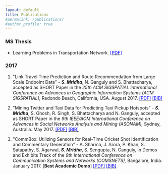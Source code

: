 ```yaml
---
layout: default
title: Publications
#permalink: /publications/
#author_profile: true
---
```


### MS Thesis
- Learning Problems in Transportation Network. [<span style="color:blue">[PDF]</span>](/docs/papers/2017_thesis_sankarshan.pdf)
### 2017
1. \"Link Travel Time Prediction and Route Recommendation from Large Scale Endpoint Data\" - _**S. Mridha**_, N. Ganguly and S. Bhattacharya, accepted as SHORT Paper in the _25th ACM SIGSPATIAL International Conference on Advances in Geographic Information Systems (ACM SIGSPATIAL),_ Redondo Beach, California, USA. August 2017. [<span style="color:blue">[PDF]</span>](/docs/papers/2017_link_travel_time_prediction.pdf) [<span style="color:blue">[BIB]</span>](/docs/bib/mridha2017link.bib)

2. \"Mining Twitter and Taxi Data for Predicting Taxi Pickup Hotspots\" - _**S. Mridha**_, S. Ghosh, R. Singh, S. Bhattacharya and N. Ganguly, accepted as SHORT Paper in the _9th IEEE/ACM International Conference on Advances in Social Networks Analysis and Mining (ASONAM),_ Sydney, Australia. May 2017. [<span style="color:blue">[PDF]</span>](/docs/papers/2017_mining_twitter_and_taxi_data.pdf) [<span style="color:blue">[BIB]</span>](/docs/bib/mridha2017mining.bib)

3. \"CommBox: Utilizing Sensors for Real-Time Cricket Shot Identification and Commentary Generation\" - A. Sharma, J. Arora, P. Khan, S. Satapathy, S. Agarwal, _**S. Mridha**_, S. Sengupta, N. Ganguly, in Demos and Exhibits Track of the _9th International Conference on Communication Systems and Networks (COMSNETS),_ Bangalore, India. January 2017. [**Best Academic Demo**] [<span style="color:blue">[PDF]</span>](/docs/papers/2017_comsnets_commbox.pdf) [<span style="color:blue">[BIB]</span>](/docs/bib/mridhasankar_comnset_2017.bib)